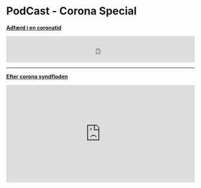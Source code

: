 # PodCast - Corona Special

__[Adfærd i en coronatid](https://bss.au.dk/insights/samfund-2/2020/adfaerd-i-en-coronatid/)__
<iframe src="https://www.buzzsprout.com/171869/3211252-corona-special-2-adfaerd-i-en-coronatid?client_source=small_player&amp;iframe=true&amp;referrer=https://www.buzzsprout.com/171869/3211252-corona-special-2-adfaerd-i-en-coronatid.js?container_id=buzzsprout-player-3211252&amp;player=small" width="100%" height="70" frameborder="0" scrolling="no"></iframe>

---

__[Efter corona syndfloden](https://www.weekendavisen.dk/2020-16/24spoergsmaal/efter-corona-syndfloden/)__
 <iframe src="https://omny.fm/shows/24-sp-rgsm-l-professoren/ekstra-efter-corona-syndfloden/embed?style=artwork&image=0&share=0&download=0&description=0&subscribe=0&foreground=000000&background=ffffff&highlight=41a8e2" width="100%" height="260" frameborder="0" scrolling="no"></iframe>
